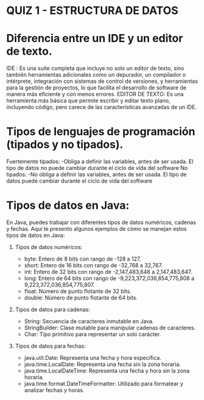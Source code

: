 # QUIZ 1 - ESTRUCTURA DE DATOS

# Diferencia entre un IDE y un editor de texto.
IDE : Es una suite completa que incluye no solo un editor de texto, sino también herramientas adicionales como un depurador, un compilador o intérprete, integración con sistemas de control de versiones, y herramientas para la gestión de proyectos, lo que facilita el desarrollo de software de manera más eficiente y con menos errores.
EDITOR DE TEXTO: Es una herramienta más básica que permite escribir y editar texto plano, incluyendo código, pero carece de las características avanzadas de un IDE.

# Tipos de lenguajes de programación (tipados y no tipados).
Fuertemente tipados:
-Obliga a definir las variables, antes de ser usada.
El tipo de datos no puede cambiar durante el ciclo de vida del software
No tipados:
-No obliga a definir las variables, antes de ser usada.
El tipo de datos puede cambiar durante el ciclo de vida del software

# Tipos de datos en Java:
En Java, puedes trabajar con diferentes tipos de datos numéricos, cadenas y fechas. Aquí te presento algunos ejemplos de cómo se manejan estos tipos de datos en Java:

1. Tipos de datos numéricos:
   - byte: Entero de 8 bits con rango de -128 a 127.
   - short: Entero de 16 bits con rango de -32,768 a 32,767.
   - int: Entero de 32 bits con rango de -2,147,483,648 a 2,147,483,647.
   - long: Entero de 64 bits con rango de -9,223,372,036,854,775,808 a 9,223,372,036,854,775,807.
   - float: Número de punto flotante de 32 bits.
   - double: Número de punto flotante de 64 bits.

2. Tipos de datos para cadenas:
   - String: Secuencia de caracteres inmutable en Java.
   - StringBuilder: Clase mutable para manipular cadenas de caracteres.
   - Char: Tipo primitivo para representar un solo carácter.

3. Tipos de datos para fechas:
   - java.util.Date: Representa una fecha y hora específica.
   - java.time.LocalDate: Representa una fecha sin la zona horaria.
   - java.time.LocalDateTime: Representa una fecha y hora sin la zona horaria.
   - java.time.format.DateTimeFormatter: Utilizado para formatear y analizar fechas y horas.

   

